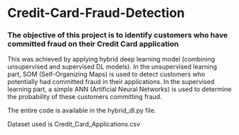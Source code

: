 # Credit-Card-Fraud-Detection

### The objective of this project is to identify customers who have committed fraud on their Credit Card application 

This was achieved by applying hybrid deep learning model (combining unsupervised and supervised DL models). In the unsupervised learning part, SOM (Self-Organizing Maps) is used to detect customers who potentially had committed fraud in their applications. In the supervised learning part, a simple ANN (Artificial Neural Networks) is used to determine the probability of these customers committing fraud.

The entire code is available in the hybrid_dl.py file.

Dataset used is Credit_Card_Applications.csv
